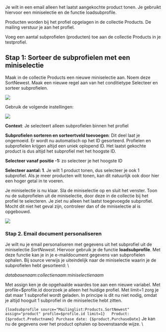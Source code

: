 Je wilt in een email alleen het laatst aangekochte product tonen. Je
gebruikt hiervoor een miniselectie en de functie loadsubprofile.

Producten worden bij het profiel opgelagen in de collectie Products. De
mailing verstuur je aan het profiel.

Voeg een aantal subprofielen (producten) toe aan de collectie Products
in je testprofiel.

Stap 1: Sorteer de subprofielen met een miniselectie
----------------------------------------------------

Maak in de collectie Products een nieuwe miniselectie aan. Noem deze
SortNewest. Maak een nieuwe regel aan van het conditietype Selecteer en
sorteer subprofielen.

![](Documentation/kiesconditie.png)

Gebruik de volgende instellingen:

![](Documentation/miniselectieconditie.png)

**Context**: Je selecteert alleen subprofielen binnen het profiel

**Subprofielen sorteren en sorteertveld toevoegen**: Dit deel laat je
ongemoeid. Er wordt nu automatisch op het ID gesorteerd. Profielen en
subprofielen krijgen altijd een uniek oplopend ID. Het laatst gekochte
product is dus altijd het subprofiel met het hoogste ID.

**Selecteer vanaf positie -1:** zo selecteer je het hoogste ID

**Selecteer aantal: 1**. Je wilt 1 product tonen, dus selecteer je ook 1
subprofiel. Als je meer producten wilt tonen, kan dit natuurlijk ook
door hier een hoger getal in te voeren.

Je miniselectie is nu klaar. Sla de miniselectie op en sluit het
venster. Toon nu de subprofielen uit de miniselectie, door deze in de
collectie bij het profiel te selecteren. Je ziet nu alleen het laatst
toegevoegde subprofiel. Mocht dit niet het geval zijn, controleer dan of
de miniselectie al is opgebouwd.

![](Documentation/showsubprofiles.png)

### Stap 2. Email document personaliseren

Je wilt nu je email personaliseren met gegevens uit het subprofiel uit
de miniselectie *SortNewest*. Hiervoor gebruik je de functie
**loadsubprofile**. Met deze functie kan je in je e-maildocument
gegevens van subprofielen ophalen. Bij source verwijs je uiteindelijk
naar de miniselectie waarin je de subprofielen hebt gesorteerd: \

*databasenaam:collectienaam:miniselectienaam*

Met assign ken je de opgehaalde waardes toe aan een nieuwe variabel. Met
profile=\$profile.id doorzoek je alleen het huidige profiel. Met limit=1
zorg je dat maar 1 subprofiel wordt geladen. In principe is dit nu niet
nodig, omdat je altijd hooguit 1 subprofiel in de miniselectie hebt
zitten.

`{loadsubprofile source="Mailinglist:Products.SortNewest" assign="product" profile=$profile.id limit=1}   Product: {$product.Productname} Purchase date: {$product.PurchaseDate}`
Je kan nu de gegevens over het product ophalen op bovenstaande wijze. \

